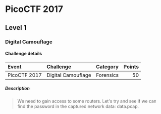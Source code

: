 # PicoCTF 2017

## Level 1

### Digital Camouflage

#### Challenge details
| Event | Challenge | Category | Points |
|:------|:----------|:---------|-------:|
|PicoCTF 2017 | Digital Camouflage | Forensics | 50 |

##### Description
> We need to gain access to some routers. Let's try and see if we can find the password in the captured network data: data.pcap.
